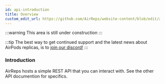 ```yaml
---
id: api-introduction
title: Overview
custom_edit_url: https://github.com/AirReps/website-content/blob/edit/api-introduction.md
---
```


:::warning
This area is still under construction
:::

:::tip
The best way to get continued support and the latest news about AirPods
replicas, is to [join our discord!](https://airreps.link/discord)
:::

### **Introduction**  
AirReps hosts a simple REST API that you can interact with. See the other API documention for specifics.